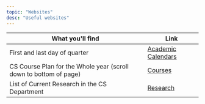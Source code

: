 ```yaml
---
topic: "Websites"
desc: "Useful websites"
---
```


| What you'll find | Link |
|-|-|
| First and last day of quarter  | [Academic Calendars](http://registrar.sa.ucsb.edu/calendars/calendars-deadlines/academic-calendars/academic-calendar-menu) | r, Univ. Holidays |
| CS Course Plan for the Whole year (scroll down to bottom of page) | [Courses](https://www.cs.ucsb.edu/education/courses) | 
| List of Current Research in the CS Department | [Research](https://www.cs.ucsb.edu/research) |
